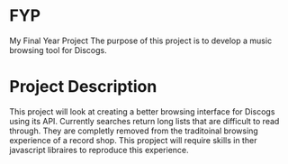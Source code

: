 # FYP
My Final Year Project
The purpose of this project is to develop a music browsing tool for Discogs.

# Project Description #
This project will look at creating a better browsing interface for Discogs using its API. Currently searches return long lists that are difficult to read through. They are completly removed from the traditoinal browsing experience of a record shop. This propject will require skills in ther javascript libraires to reproduce this experience.
